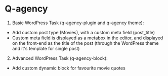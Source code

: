 # Q-agency

1) Basic WordPress Task (q-agency-plugin and q-agency theme):
- Add custom post type (Movies), with a custom meta field (post_title)
- Custom meta field is displayed as a metabox in the editor, and displayed on the front-end as the title of the post (through the WordPress theme and it's template for single post)

2) Advanced WordPress Task (q-agency-block):
- Add custom dynamic block for favourite movie quotes
 
